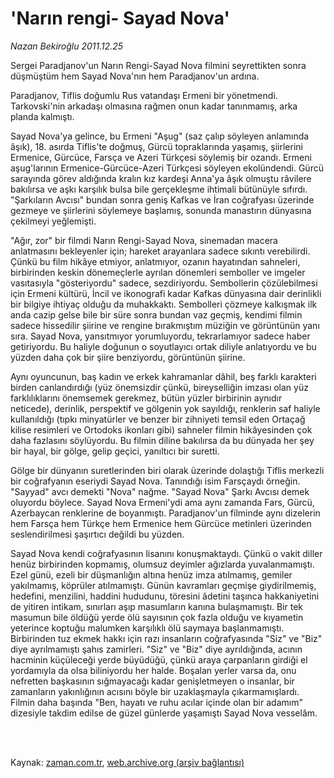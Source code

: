 # 'Narın rengi-  Sayad Nova'

*Nazan Bekiroğlu 2011.12.25*

<td class="columnist-detail">
<p>Sergei Paradjanov'un Narın Rengi-Sayad Nova filmini seyrettikten sonra düşmüştüm hem Sayad Nova'nın hem Paradjanov'un ardına.</p>
<p>
<div id="haberMetinDiv">
<p>Paradjanov, Tiflis doğumlu Rus vatandaşı Ermeni bir yönetmendi. Tarkovski'nin arkadaşı olmasına rağmen onun kadar tanınmamış, arka planda kalmıştı.
<p> Sayad Nova'ya gelince, bu Ermeni "Aşug" (saz çalıp söyleyen anlamında âşık), 18. asırda Tiflis'te doğmuş, Gürcü topraklarında yaşamış, şiirlerini Ermenice, Gürcüce, Farsça ve Azeri Türkçesi söylemiş bir ozandı. Ermeni aşug'larının Ermenice-Gürcüce-Azeri Türkçesi söyleyen ekolündendi. Gürcü sarayında görev aldığında kralın kız kardeşi Anna'ya âşık olmuştu râvilere bakılırsa ve aşkı karşılık bulsa bile gerçekleşme ihtimali bütünüyle sıfırdı. "Şarkıların Avcısı" bundan sonra geniş Kafkas ve İran coğrafyası üzerinde gezmeye ve şiirlerini söylemeye başlamış, sonunda manastırın dünyasına çekilmeyi yeğlemişti.
<p> "Ağır, zor" bir filmdi Narın Rengi-Sayad Nova, sinemadan macera anlatmasını bekleyenler için; hareket arayanlara sadece sıkıntı verebilirdi. Çünkü bu film hikâye etmiyor, anlatmıyor, ozanın hayatından sahneleri, birbirinden keskin dönemeçlerle ayrılan dönemleri semboller ve imgeler vasıtasıyla "gösteriyordu" sadece, sezdiriyordu. Sembollerin çözülebilmesi için Ermeni kültürü, İncil ve ikonografi kadar Kafkas dünyasına dair derinlikli bir bilgiye ihtiyaç olduğu da muhakkaktı. Sembolleri çözmeye kalkışmak ilk anda cazip gelse bile bir süre sonra bundan vaz geçmiş, kendimi filmin sadece hissedilir şiirine ve rengine bırakmıştım müziğin ve görüntünün yanı sıra. Sayad Nova, yansıtmıyor yorumluyordu, tekrarlamıyor sadece haber getiriyordu. Bu haliyle doğunun o soyutlayıcı ortak diliyle anlatıyordu ve bu yüzden daha çok bir şiire benziyordu, görüntünün şiirine.
<p> Aynı oyuncunun, baş kadın ve erkek kahramanlar dâhil, beş farklı karakteri birden canlandırdığı (yüz önemsizdir çünkü, bireyselliğin imzası olan yüz farklılıklarını önemsemek gerekmez, bütün yüzler birbirinin aynıdır neticede), derinlik, perspektif ve gölgenin yok sayıldığı, renklerin saf haliyle kullanıldığı (tıpkı minyatürler ve benzer bir zihniyeti temsil eden Ortaçağ kilise resimleri ve Ortodoks ikonları gibi) sahneler filmin hikâyesinden çok daha fazlasını söylüyordu. Bu filmin diline bakılırsa da bu dünyada her şey bir hayal, bir gölge, gelip geçici, yanıltıcı bir suretti.
<p> Gölge bir dünyanın suretlerinden biri olarak üzerinde dolaştığı Tiflis merkezli bir coğrafyanın eseriydi Sayad Nova. Tanındığı isim Farsçaydı örneğin. "Sayyad" avcı demekti "Nova" nağme. "Sayad Nova" Şarkı Avcısı demek oluyordu böylece. Sayad Nova Ermeni'ydi ama aynı zamanda Fars, Gürcü, Azerbaycan renklerine de boyanmıştı. Paradjanov'un filminde aynı dizelerin hem Farsça hem Türkçe hem Ermenice hem Gürcüce metinleri üzerinden seslendirilmesi şaşırtıcı değildi bu yüzden.
<p> Sayad Nova kendi coğrafyasının lisanını konuşmaktaydı. Çünkü o vakit diller henüz birbirinden kopmamış, olumsuz deyimler ağızlarda yuvalanmamıştı. Ezel günü, ezeli bir düşmanlığın altına henüz imza atılmamış, gemiler yakılmamış, köprüler atılmamıştı. Günün kavramları geçmişe giydirilmemiş, hedefini, menzilini, haddini hududunu, töresini âdetini taşınca hakkaniyetini de yitiren intikam, sınırları aşıp masumların kanına bulaşmamıştı. Bir tek masumun bile öldüğü yerde ölü sayısının çok fazla olduğu ve kıyametin yeterince koptuğu malumken karşılıklı ölü saymaya başlanmamıştı. Birbirinden tuz ekmek hakkı için razı insanların coğrafyasında "Siz" ve "Biz" diye ayrılmamıştı şahıs zamirleri. "Siz" ve "Biz" diye ayrıldığında, acının hacminin küçüleceği yerde büyüdüğü, çünkü araya çarpanların girdiği el yordamıyla da olsa biliniyordu her halde. Boşalan yerler varsa da, onu nefretten başkasının sığmayacağı kadar genişletmeyen o insanlar, bir zamanların yakınlığının acısını böyle bir uzaklaşmayla çıkarmamışlardı. Filmin daha başında "Ben, hayatı ve ruhu acılar içinde olan bir adamım" dizesiyle takdim edilse de güzel günlerde yaşamıştı Sayad Nova vesselâm.</p></p></p></p></p></p></div>
</p>


<p><br>
		 </br></p></td>

Kaynak: [zaman.com.tr](http://zaman.com.tr/yazar.do?yazino=1219449), [web.archive.org (arşiv bağlantısı)](http://web.archive.org/web/20120203155733/http://www.zaman.com.tr:80/yazar.do?yazino=1219449)
